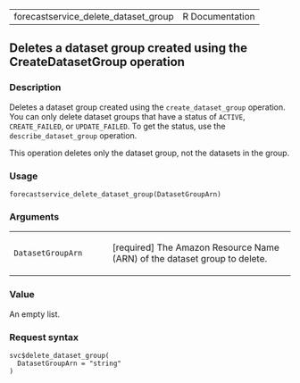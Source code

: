 <table style="width: 100%;">
<tbody>
<tr class="odd">
<td>forecastservice_delete_dataset_group</td>
<td style="text-align: right;">R Documentation</td>
</tr>
</tbody>
</table>

## Deletes a dataset group created using the CreateDatasetGroup operation

### Description

Deletes a dataset group created using the `create_dataset_group`
operation. You can only delete dataset groups that have a status of
`ACTIVE`, `CREATE_FAILED`, or `UPDATE_FAILED`. To get the status, use
the `describe_dataset_group` operation.

This operation deletes only the dataset group, not the datasets in the
group.

### Usage

    forecastservice_delete_dataset_group(DatasetGroupArn)

### Arguments

<table>
<colgroup>
<col style="width: 35%" />
<col style="width: 65%" />
</colgroup>
<tbody>
<tr class="odd">
<td><code
id="forecastservice_delete_dataset_group_:_DatasetGroupArn">DatasetGroupArn</code></td>
<td><p>[required] The Amazon Resource Name (ARN) of the dataset group to
delete.</p></td>
</tr>
</tbody>
</table>

### Value

An empty list.

### Request syntax

    svc$delete_dataset_group(
      DatasetGroupArn = "string"
    )

